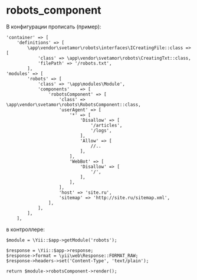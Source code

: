 # robots_component

В конфигурации прописать (пример):

    'container' => [
        'definitions' => [
            \app\vendor\svetamor\robots\interfaces\ICreatingFile::class => [
                'class' => \app\vendor\svetamor\robots\CreatingTxt::class, 
                'filePath' => '/robots.txt',
            ], 
    'modules' => [
            'robots' => [
                'class' => '\app\modules\Module',
                'components'    => [
                    'robotsComponent' => [
                        'class' => \app\vendor\svetamor\robots\RobotsComponent::class,
                        'userAgent' => [
                            '*' => [
                                'Disallow' => [
                                    '/articles',
                                    '/logs',
                                ],
                                'Allow' => [
                                    //..
                                ],
                            ],
                            'WebBot' => [
                                'Disallow' => [
                                    '/',
                                ],
                            ],
                        ],
                        'host' => 'site.ru',
                        'sitemap' => 'http://site.ru/sitemap.xml',
                    ],
                ],
            ],
        ],
        
в контроллере:

    $module = \Yii::$app->getModule('robots');
        
    $response = \Yii::$app->response;
    $response->format = \yii\web\Response::FORMAT_RAW;
    $response->headers->set('Content-Type', 'text/plain');
        
    return $module->robotsComponent->render();
    